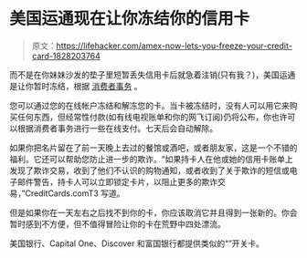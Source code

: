 # 美国运通现在让你冻结你的信用卡

> 原文：<https://lifehacker.com/amex-now-lets-you-freeze-your-credit-card-1828203764>

而不是在你妹妹沙发的垫子里短暂丢失信用卡后就急着注销(只有我？)，美国运通是让你暂时冻结，根据 [消费者事务](https://www.consumeraffairs.com/news/american-express-beefs-up-fraud-protections-080818.html) 。



您可以通过您的在线帐户冻结和解冻您的卡。当卡被冻结时，没有人可以用它来购买任何东西，但经常性付款(如有线电视账单和你的网飞订阅)仍将公布，你也许可以根据消费者事务进行一些在线支付。七天后会自动解除。

如果你把名片留在了前一天晚上去过的餐馆或酒吧，或者朋友家，这是一个不错的福利。它还可以帮助您防止进一步的欺诈。“如果持卡人在他或她的信用卡账单上发现了欺诈交易，收到了他们不认识的购物通知，或者收到了关于欺诈的短信或电子邮件警告，持卡人可以立即锁定卡片，以阻止更多的欺诈交易，”CreditCards.comT3 写道。

但是如果你在一天左右之后找不到你的卡，你应该取消它并且得到一张新的。你会暂时感到不方便，但不值得冒险让你的卡在荒野中四处漂流。

美国银行、Capital One、Discover 和富国银行都提供类似的“”开关卡。